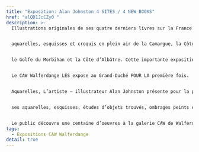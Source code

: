 ```yaml
---
title: "Exposition: Alan Johnston 4 SITES / 4 NEW BOOKS"
href: "alQD1JcCZy0 "
description: >-
  Illustrations originales de ses quatre derniers livres sur la France: 


  aquarelles, esquisses et croquis en plein air de la Camargue, la Côte d’Azur, 


  le Golfe du Morbihan et la Côte d’Albâtre. Cette importante exposition regroupe une centaine d'oeuvres. 


  Le CAW Walferdange LES expose au Grand-Duché POUR LA première fois. 


  Aquarelles, L’artiste – illustrateur Alan Johnston présente pour la première fois au Grand-Duché 


  ses aquarelles, esquisses, études d’objets trouvés, ombrages peints et quelques huiles sur toile. 


  Le public découvre une centaine d’oeuvres à la galerie CAW de Walferdange.
tags:
  - Expositions CAW Walferdange
detail: true
---
```

